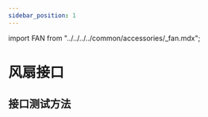 ```yaml
---
sidebar_position: 1
---
```


import FAN from "../../../../common/accessories/\_fan.mdx";

# 风扇接口

## 接口测试方法

<FAN product="ROCK 5C" fan_connection_img="/img/rock5c/rock5c-pwm-fan-connect.webp" thermal_governor_path="../../radxa-os/rsetup#thermal_governor_path" model="rock-5c" pwm_fan_result_img="/img/rock5c/rock5c-pwm-fan-result.webp" pwm_fan_dev_id="4" />

